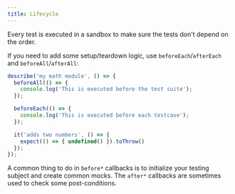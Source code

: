 ```yaml
---
title: Lifecycle
---
```


Every test is executed in a sandbox to make sure the tests don't depend on the order.

If you need to add some setup/teardown logic, use `beforeEach`/`afterEach` and `beforeAll`/`afterAll`:

```javascript
describe('my math module', () => {
  beforeAll(() => {
    console.log('This is executed before the test suite');
  });

  beforeEach(() => {
    console.log('This is executed before each testcase');
  });

  it('adds two numbers', () => {
    expect(() => { undefined() }).toThrow()
  });
});

```

A common thing to do in `before*` callbacks is to initialize your testing subject and create common
mocks. The `after*` callbacks are sometimes used to check some post-conditions.
